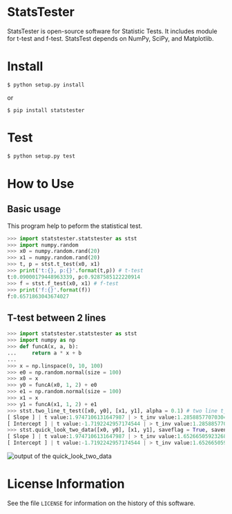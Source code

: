 # StatsTester
StatsTester is open-source software for Statistic Tests. It includes module for t-test and f-test. StatsTest depends on NumPy, SciPy, and Matplotlib.

# Install
```
$ python setup.py install
```
or
```
$ pip install statstester
```

# Test
```bash
$ python setup.py test
```

# How to Use
## Basic usage
This program help to peform the statistical test.
```python
>>> import statstester.statstester as stst
>>> import numpy.random
>>> x0 = numpy.random.rand(20)
>>> x1 = numpy.random.rand(20)
>>> t, p = stst.t_test(x0, x1)
>>> print('t:{}, p:{}'.format(t,p)) # t-test
t:0.09000179448963339, p:0.9287585122220914
>>> f = stst.f_test(x0, x1) # f-test
>>> print('f:{}'.format(f))
f:0.6571863043674027
```

## T-test between 2 lines
```python
>>> import statstester.statstester as stst
>>> import numpy as np
>>> def funcA(x, a, b):
...     return a * x + b
... 
>>> x = np.linspace(0, 10, 100)
>>> e0 = np.random.normal(size = 100)
>>> x0 = x
>>> y0 = funcA(x0, 1, 2) + e0
>>> e1 = np.random.normal(size = 100)
>>> x1 = x
>>> y1 = funcA(x1, 1, 2) + e1
>>> stst.two_line_t_test([x0, y0], [x1, y1], alpha = 0.1) # two line t_test
[ Slope ] | t value:1.9747106131647987 | > t_inv value:1.2858857707030413 means that it is significant by 0.1.
[ Intercept ] | t value:-1.7192242957174544 | > t_inv value:1.2858857707030413 means that it is significant by 0.1.
>>> stst.quick_look_two_data([x0, y0], [x1, y1], saveflag = True, savename = 'temp.png') # quick look
[ Slope ] | t value:1.9747106131647987 | > t_inv value:1.6526650592326861 means that it is significant by 0.05.
[ Intercept ] | t value:-1.7192242957174544 | > t_inv value:1.6526650592326861 means that it is significant by 0.05.
```
![output of the quick_look_two_data](https://github.com/montblanc18/statstester/tree/master/img/quick_look_two_data.png, "quick_look_two_data")

# License Information
See the file `LICENSE` for information on the history of this software.